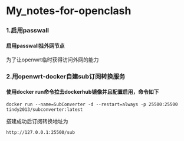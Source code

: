 # My_notes-for-openclash

### 1.启用passwall 
#### 启用passwall挂外网节点
为了让openwrt临时获得访问外网的能力
### 2.用openwrt-docker自建sub订阅转换服务
#### 使用docker run命令拉去dockerhub镜像并且配置启用，命令如下
```shell title="shell"
docker run --name=SubConverter -d --restart=always -p 25500:25500 tindy2013/subconverter:latest
```
搭建成功后订阅转换地址为
```
http://127.0.0.1:25500/sub
```
